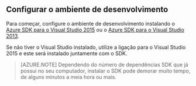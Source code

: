 ## <a name="setupdevenv"></a>Configurar o ambiente de desenvolvimento

Para começar, configure o ambiente de desenvolvimento instalando o [Azure SDK para o Visual Studio 2015](http://go.microsoft.com/fwlink/?linkid=518003) ou o [Azure SDK para o Visual Studio 2013](http://go.microsoft.com/fwlink/?LinkID=324322).

Se não tiver o Visual Studio instalado, utilize a ligação para o Visual Studio 2015 e este será instalado juntamente com o SDK.

>[AZURE.NOTE] Dependendo do número de dependências SDK que já possui no seu computador, instalar o SDK pode demorar muito tempo, de alguns minutos a meia hora ou mais.


<!--HONumber=Sep16_HO3-->


